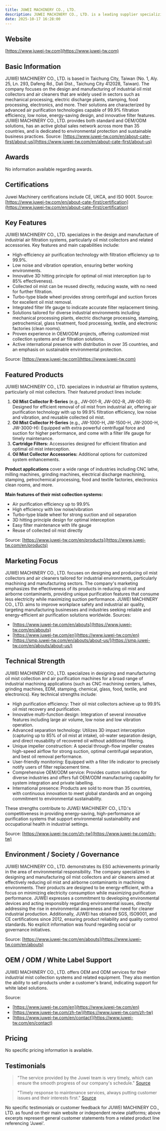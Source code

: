 ```yaml
---
title: JUWEI MACHINERY CO., LTD.
description: JUWEI MACHINERY CO., LTD. is a leading supplier specializing in industrial air filtration systems and oil mist collectors, providing innovative solutions to purify factory air and ensure worker health. Their products, featuring high filtration efficiency and low energy consumption, serve a wide range of industries worldwide.
date: 2025-10-17 16:28:00
---
```


## Website
[https://www.juwei-tw.com](https://www.juwei-tw.com)

## Basic Information
JUWEI MACHINERY CO., LTD. is based in Taichung City, Taiwan (No. 1, Aly. 25, Ln. 293, Dafeng Rd., Dali Dist., Taichung City 412028, Taiwan). The company focuses on the design and manufacturing of industrial oil mist collectors and air cleaners that are widely used in sectors such as mechanical processing, electric discharge plants, stamping, food processing, electronics, and more. Their solutions are characterized by advanced air purification technologies capable of 99.9% filtration efficiency, low noise, energy-saving design, and innovative filter features. JUWEI MACHINERY CO., LTD. provides both standard and OEM/ODM solutions, has an active global sales network across more than 35 countries, and is dedicated to environmental protection and sustainable business practices.
Source: [https://www.juwei-tw.com/en/about-cate-first/about-us](https://www.juwei-tw.com/en/about-cate-first/about-us)

## Awards
No information available regarding awards.

## Certifications
Juwei Machinery certifications include CE, UKCA, and ISO 9001.
Source: [https://www.juwei-tw.com/en/about-cate-first/certification](https://www.juwei-tw.com/en/about-cate-first/certification)

## Key Features
JUWEI MACHINERY CO., LTD. specializes in the design and manufacture of industrial air filtration systems, particularly oil mist collectors and related accessories. Key features and main capabilities include:

- High-efficiency air purification technology with filtration efficiency up to 99.9%.
- Low noise and vibration operation, ensuring better working environments.
- Innovative 3D hitting principle for optimal oil mist interception (up to 85% effectiveness).
- Collected oil mist can be reused directly, reducing waste, with no need for further filtration.
- Turbo-type blade wheel provides strong centrifugal and suction forces for excellent oil mist removal.
- Integrated filter life gauge to indicate accurate filter replacement timing.
- Solutions tailored for diverse industrial environments including mechanical processing plants, electric discharge processing, stamping, petrochemical, glass treatment, food processing, textile, and electronic factories (clean rooms).
- Proven experience in OEM/ODM projects, offering customized mist collection systems and air filtration solutions.
- Active international presence with distribution in over 35 countries, and an emphasis on sustainable environmental protection.

Source: [https://www.juwei-tw.com](https://www.juwei-tw.com)

## Featured Products
JUWEI MACHINERY CO., LTD. specializes in industrial air filtration systems, particularly oil mist collectors. Their featured product lines include:

1. **Oil Mist Collector R-Series** (e.g., JW-001-R, JW-002-R, JW-003-R):
   Designed for efficient removal of oil mist from industrial air, offering air purification technology with up to 99.9% filtration efficiency, low noise and vibration, and reusable collected oil mist.
2. **Oil Mist Collector H-Series** (e.g., JW-1000-H, JW-1500-H, JW-2000-H, JW-3000-H):
   Equipped with extra powerful centrifugal force and suction for higher performance, and come with a filter life gauge for timely maintenance.
3. **Cartridge Filters:**
   Accessories designed for efficient filtration and optimal oil mist interception.
4. **Oil Mist Collector Accessories:**
   Additional options for customized system enhancements.

**Product applications** cover a wide range of industries including CNC lathe, milling machines, grinding machines, electrical discharge machining, stamping, petrochemical processing, food and textile factories, electronics clean rooms, and more.

**Main features of their mist collection systems:**
- Air purification efficiency up to 99.9%
- High efficiency with low noise/vibration
- Turbo-type blade wheel for strong suction and oil separation
- 3D hitting principle design for optimal interception
- Easy filter maintenance with life gauge
- Reuse of collected oil mist directly

Source: [https://www.juwei-tw.com/en/products](https://www.juwei-tw.com/en/products)

## Marketing Focus
JUWEI MACHINERY CO., LTD. focuses on designing and producing oil mist collectors and air cleaners tailored for industrial environments, particularly machining and manufacturing sectors. The company's marketing emphasizes the effectiveness of its products in reducing oil mist and airborne contaminants, providing unique purification features that consume less electricity while maximizing suction performance. JUWEI MACHINERY CO., LTD. aims to improve workplace safety and industrial air quality, targeting manufacturing businesses and industries seeking reliable and energy-efficient air purification solutions worldwide.
Sources:
- [https://www.juwei-tw.com/en/abouts](https://www.juwei-tw.com/en/abouts)
- [https://www.juwei-tw.com/en](https://www.juwei-tw.com/en)
- [https://smp.juwei-tw.com/en/abouts/about-us/](https://smp.juwei-tw.com/en/abouts/about-us/)

## Technical Strength
JUWEI MACHINERY CO., LTD. specializes in designing and manufacturing oil mist collection and air purification machines for a broad range of industrial machining applications (such as CNC machining centers, lathes, grinding machines, EDM, stamping, chemical, glass, food, textile, and electronics). Key technical strengths include:

- High purification efficiency: Their oil mist collectors achieve up to 99.9% oil mist recovery and purification.
- Innovative multi-function design: Integration of several innovative features including large air volume, low noise and low vibration operation.
- Advanced separation technology: Utilizes 3D impact interception (capturing up to 85% of oil mist at intake), oil-water separation design, and direct reusability of recovered oil without additional filtering.
- Unique impeller construction: A special through-flow impeller creates high-speed airflow for strong suction, optimal centrifugal separation, and best oil removal performance.
- User-friendly monitoring: Equipped with a filter life indicator to precisely notify users of filter replacement time.
- Comprehensive OEM/ODM service: Provides custom solutions for diverse industries and offers full OEM/ODM manufacturing capability for system integration and private labelling.
- International presence: Products are sold to more than 35 countries, with continuous innovation to meet global standards and an ongoing commitment to environmental sustainability.

These strengths contribute to JUWEI MACHINERY CO., LTD.'s competitiveness in providing energy-saving, high-performance air purification systems that support environmental sustainability and occupational health in industrial settings.

Source: [https://www.juwei-tw.com/zh-tw](https://www.juwei-tw.com/zh-tw)

## Environment / Society / Governance
JUWEI MACHINERY CO., LTD. demonstrates its ESG achievements primarily in the area of environmental responsibility. The company specializes in designing and manufacturing oil mist collectors and air cleaners aimed at effectively reducing oil mist and airborne contaminants in machining environments. Their products are designed to be energy-efficient, with a focus on minimizing electricity consumption while maximizing purification performance. JUWEI expresses a commitment to developing environmental devices and acting responsibly regarding environmental issues, directly addressing the rise in environmental awareness and the need for cleaner industrial production. Additionally, JUWEI has obtained SGS, ISO9001, and CE certifications since 2012, ensuring product reliability and quality control standards. No explicit information was found regarding social or governance initiatives.

Source: [https://www.juwei-tw.com/en/abouts](https://www.juwei-tw.com/en/abouts)

## OEM / ODM / White Label Support
JUWEI MACHINERY CO., LTD. offers OEM and ODM services for their industrial mist collection systems and related equipment. They also mention the ability to sell products under a customer's brand, indicating support for white label solutions.

Source:
- [https://www.juwei-tw.com/en](https://www.juwei-tw.com/en)
- [https://www.juwei-tw.com/zh-tw](https://www.juwei-tw.com/zh-tw)
- [https://www.juwei-tw.com/en/contact](https://www.juwei-tw.com/en/contact)

## Pricing
No specific pricing information is available.

## Testimonials
> "The service provided by the Juwei team is very timely, which can ensure the smooth progress of our company's schedule."
> [Source](https://www.juweihammer.com/diesel-hammer-d-tubular/)

> "Timely response to maintenance services, always putting customer issues and their interests first."
> [Source](https://www.juweihammer.com/dd-guide-rod-diesel-hammer/)

No specific testimonials or customer feedback for JUWEI MACHINERY CO., LTD. as found on their main website or independent review platforms; above excerpts represent general customer statements from a related product line referencing 'Juwei'.